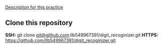 [Description for this practice](https://www.kaggle.com/c/digit-recognizer)
## Clone this repository
__SSH:__ git clone git@github.com:llb549967391/digit_recoginizer.git
__HTTPS:__ https://github.com/llb549967391/digit_recoginizer.git
